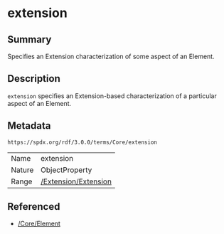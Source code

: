 <!-- Automatically generated by spec-parser v2.3.0 on 2024-07-09T17:43:37.025898+00:00 -->
<!-- SPDX-License-Identifier: Community-Spec-1.0 -->

# extension

## Summary

Specifies an Extension characterization of some aspect of an Element.


## Description

`extension` specifies an Extension-based characterization of a particular
aspect of an Element.


## Metadata

`https://spdx.org/rdf/3.0.0/terms/Core/extension`


| | |
|---|---|
| Name | extension |
| Nature | ObjectProperty |
| Range | [/Extension/Extension](../../Extension/Classes/Extension.md) |




## Referenced

- [/Core/Element](../../Core/Classes/Element.md)

